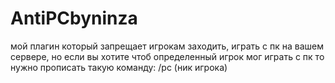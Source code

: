 # AntiPCbyninza
мой плагин который запрещает игрокам заходить, играть с пк на вашем сервере, но если вы хотите чтоб определенный игрок мог играть с пк то нужно прописать такую команду: /pc (ник игрока)
